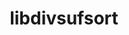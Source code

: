 ---
title: "libdivsufsort"
layout: cache
categories: [package, develop-2023-12-17]
meta: {"versions": ["2.0.1"], "compilers": ["gcc@=7.3.1"], "oss": ["amzn2"], "platforms": ["linux"], "targets": ["aarch64", "neoverse_n1", "x86_64_v3"], "stacks": ["aws-isc", "aws-isc-aarch64", "root"], "num_specs": 3, "num_specs_by_stack": {"aws-isc-aarch64": 2, "root": 3, "aws-isc": 1}}
spec_details: [{"hash": "ykvbrm36ll2nftcco7l7isziuy67s3ix", "compiler": "gcc@=7.3.1", "versions": ["2.0.1"], "os": "amzn2", "platform": "linux", "target": "aarch64", "variants": ["build_system=cmake", "build_type=Release", "generator=make", "~ipo"], "stacks": ["aws-isc-aarch64", "root"], "size": "-", "tarball": "https://binaries.spack.io/releases/develop-2023-12-17/build_cache/linux-amzn2-aarch64/gcc-7.3.1/libdivsufsort-2.0.1/linux-amzn2-aarch64-gcc-7.3.1-libdivsufsort-2.0.1-ykvbrm36ll2nftcco7l7isziuy67s3ix.spack"}, {"hash": "wcuebzu5mp5s6cas6674e5qofk3cmtfh", "compiler": "gcc@=7.3.1", "versions": ["2.0.1"], "os": "amzn2", "platform": "linux", "target": "neoverse_n1", "variants": ["build_system=cmake", "build_type=Release", "generator=make", "~ipo"], "stacks": ["aws-isc-aarch64", "root"], "size": "-", "tarball": "https://binaries.spack.io/releases/develop-2023-12-17/build_cache/linux-amzn2-neoverse_n1/gcc-7.3.1/libdivsufsort-2.0.1/linux-amzn2-neoverse_n1-gcc-7.3.1-libdivsufsort-2.0.1-wcuebzu5mp5s6cas6674e5qofk3cmtfh.spack"}, {"hash": "y3424sprpwmr5yvo6gx5j5c2qn4pc3qu", "compiler": "gcc@=7.3.1", "versions": ["2.0.1"], "os": "amzn2", "platform": "linux", "target": "x86_64_v3", "variants": ["build_system=cmake", "build_type=Release", "generator=make", "~ipo"], "stacks": ["aws-isc", "root"], "size": "-", "tarball": "https://binaries.spack.io/releases/develop-2023-12-17/build_cache/linux-amzn2-x86_64_v3/gcc-7.3.1/libdivsufsort-2.0.1/linux-amzn2-x86_64_v3-gcc-7.3.1-libdivsufsort-2.0.1-y3424sprpwmr5yvo6gx5j5c2qn4pc3qu.spack"}]
---
